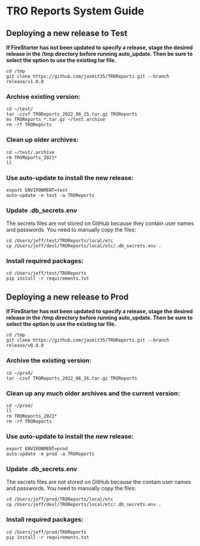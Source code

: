 # TRO Reports System Guide

## Deploying a new release to Test

**If FireStarter has not been updated to specify a release, stage the desired release in the /tmp directory before running auto_update. Then be sure to select the option to use the existing tar file.**

```
cd /tmp
git clone https://github.com/jasmit35/TROReports.git --branch release/v1.0.0
```

### Archive existing version:

```
cd ~/test/
tar -czvf TROReports_2022_06_25.tar.gz TROReports
mv TROReports_*.tar.gz ~/test.archive
rm -rf TROReports
```

### Clean up older archives:
```
cd ~/test/.archive
rm TROReports_2021*
ll
```

### Use auto-update to install the new release:
```
export ENVIRONMENT=test
auto-update -e test -a TROReports
```

### Update .db_secrets.env
The secrets files are not stored on GitHub because they contain user names and passwords. You need to manually copy the files:

```
cd /Users/jeff/test/TROReports/local/etc
cp /Users/jeff/devl/TROReports/local/etc/.db_secrets.env .
```

### Install required packages:

```
cd /Users/jeff/test/TROReports
pip install -r requirements.txt
```

## Deploying a new release to Prod
**If FireStarter has not been updated to specify a release, stage the desired release in the /tmp directory before running auto_update. Then be sure to select the option to use the existing tar file.**

```
cd /tmp
git clone https://github.com/jasmit35/TROReports.git --branch release/v0.0.0
```

### Archive the existing version:

```
cd ~/prod/
tar -czvf TROReports_2022_06_26.tar.gz TROReports
```

### Clean up any much older archives and the current version:

```
cd ~/prod/
ll
rm TROReports_2021*
rm -rf TROReports
```

### Use auto-update to install the new release:

```
export ENVIRONMENT=prod
auto-update -e prod -a TROReports
```
### Update .db_secrets.env
The secrets files are not stored on GitHub because the contain user names and passwords. You need to manually copy the files:

```
cd /Users/jeff/prod/TROReports/local/etc
cp /Users/jeff/devl/TROReports/local/etc/.db_secrets.env .
```

### Install required packages:

```
cd /Users/jeff/prod/TROReports
pip install -r requirements.txt
```
